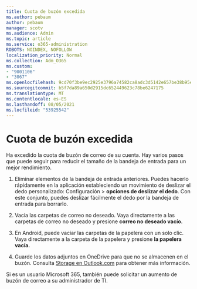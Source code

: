 ```yaml
---
title: Cuota de buzón excedida
ms.author: pebaum
author: pebaum
manager: scotv
ms.audience: Admin
ms.topic: article
ms.service: o365-administration
ROBOTS: NOINDEX, NOFOLLOW
localization_priority: Normal
ms.collection: Adm_O365
ms.custom:
- "9001106"
- "3067"
ms.openlocfilehash: 9cd70f3be9ec2925e3796a74582ca8adc3d5142e657be38b95e694e43db670c0
ms.sourcegitcommit: b5f7da89a650d2915dc652449623c78be6247175
ms.translationtype: MT
ms.contentlocale: es-ES
ms.lasthandoff: 08/05/2021
ms.locfileid: "53925542"
---
```

# <a name="mailbox-quota-exceeded"></a>Cuota de buzón excedida

Ha excedido la cuota de buzón de correo de su cuenta. Hay varios pasos que puede seguir para reducir el tamaño de la bandeja de entrada para un mejor rendimiento.

1. Eliminar elementos de la bandeja de entrada anteriores. Puedes hacerlo rápidamente en la aplicación estableciendo un movimiento de deslizar el dedo personalizado: Configuración > **opciones de deslizar el dedo**. Con este conjunto, puedes deslizar fácilmente el dedo por la bandeja de entrada para borrarlo.

2. Vacía las carpetas de correo no deseado. Vaya directamente a las carpetas de correo no deseado y presione **correo no deseado vacío.**

3. En Android, puede vaciar las carpetas de la papelera con un solo clic. Vaya directamente a la carpeta de la papelera y presione **la papelera vacía.** 

4. Guarde los datos adjuntos en OneDrive para que no se almacenen en el buzón. Consulta [Storage en Outlook.com](https://support.office.com/article/storage-limits-in-outlook-com-7ac99134-69e5-4619-ac0b-2d313bba5e9e) para obtener más información. 

Si es un usuario Microsoft 365, también puede solicitar un aumento de buzón de correo a su administrador de TI.
